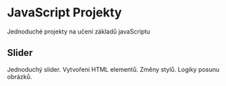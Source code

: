 # JavaScript Projekty
Jednoduché projekty na učení základů javaScriptu

## Slider
Jednoduchý slider. 
Vytvořeni HTML elementů.
Změny stylů.
Logiky posunu obrázků. 